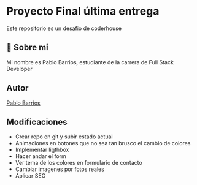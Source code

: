 
# Proyecto Final última entrega

Este repositorio es un desafio de coderhouse



## 🚀 Sobre mi
Mi nombre es Pablo Barrios, estudiante de la carrera de Full Stack Developer

  
## Autor

[Pablo Barrios](https://www.github.com/p-barrios)

## Modificaciones

* Crear repo en git y subir estado actual
* Animaciones en botones que no sea tan brusco el cambio de colores
* Implementar ligthbox
* Hacer andar el form
* Ver tema de los colores en formulario de contacto	
* Cambiar imagenes por fotos reales	
* Aplicar SEO